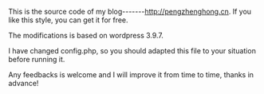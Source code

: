 This is the source code of my blog-------http://pengzhenghong.cn. If you like this style, you can get it for free.

The modifications is based on wordpress 3.9.7.

I have changed config.php, so you should adapted this file to your situation before running it.

Any feedbacks is welcome and I will improve it from time to time, thanks in advance!
